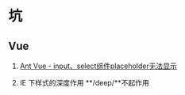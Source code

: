 # 坑

## Vue

1. [Ant  Vue - input、select组件placeholder无法显示](https://blog.csdn.net/bigbear00007/article/details/96828160)

2. IE 下样式的深度作用 **/deep/**不起作用